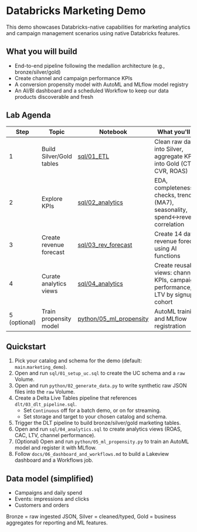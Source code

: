 # Databricks Marketing Demo

This demo showcases Databricks-native capabilities for marketing analytics and campaign management scenarios using native Databricks features.

## What you will build
- End-to-end pipeline following the medallion architecture (e.g., bronze/silver/gold)
- Create channel and campaign performance KPIs
- A conversion propensity model with AutoML and MLflow model registry
- An AI/BI dashboard and a scheduled Workflow to keep our data products discoverable and fresh

## Lab Agenda
| Step | Topic | Notebook | What you'll do |
| --- | --- | --- | --- |
| 1 | Build Silver/Gold tables | [sql/01_ETL](./sql/01_ETL.ipynb) | Clean raw data into Silver, aggregate KPIs into Gold (CTR, CVR, ROAS) |
| 2 | Explore KPIs | [sql/02_analytics](sql_analytics/sql/02_analytics.ipynb) | EDA, completeness checks, trends (MA7), seasonality, spend↔revenue correlation |
| 3 | Create revenue forecast| [sql/03_rev_forecast](sql_analytics/sql/03_rev_forecast.sql.dbquery.ipynb)  | Create 14 day revenue forecast using AI functions |
| 4 | Curate analytics views | [sql/04_analytics](sql_analytics/sql/04_analytics.ipynb)  | Create reusable views: channel KPIs, campaign performance, LTV by signup cohort 
| 5 (optional) | Train propensity model | [python/05_ml_propensity](sql_analytics/ml/05_propensity_model.ipynb) | AutoML training and MLflow registration |

## Quickstart
1) Pick your catalog and schema for the demo (default: `main`.`marketing_demo`).
2) Open and run `sql/01_setup_uc.sql` to create the UC schema and a `raw` Volume.
3) Open and run `python/02_generate_data.py` to write synthetic raw JSON files into the `raw` Volume.
4) Create a Delta Live Tables pipeline that references `dlt/03_dlt_pipeline.sql`.
   - Set `Continuous` off for a batch demo, or on for streaming.
   - Set storage and target to your chosen catalog and schema.
5) Trigger the DLT pipeline to build bronze/silver/gold marketing tables.
6) Open and run `sql/04_analytics.sql` to create analytics views (ROAS, CAC, LTV, channel performance).
7) (Optional) Open and run `python/05_ml_propensity.py` to train an AutoML model and register it with MLflow.
8) Follow `docs/06_dashboard_and_workflows.md` to build a Lakeview dashboard and a Workflows job.

## Data model (simplified)
- Campaigns and daily spend
- Events: impressions and clicks
- Customers and orders

Bronze = raw ingested JSON, Silver = cleaned/typed, Gold = business aggregates for reporting and ML features.
